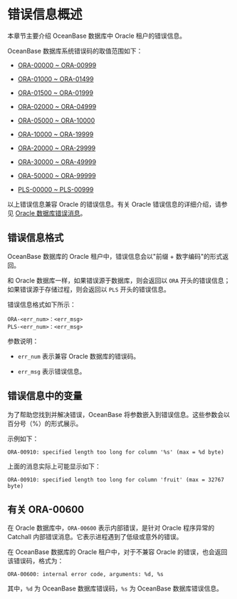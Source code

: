 错误信息概述 
===========================

本章节主要介绍 OceanBase 数据库中 Oracle 租户的错误信息。

OceanBase 数据库系统错误码的取值范围如下：

* [ORA-00000 \~ ORA-00999](t2066237.md#topic-2066237)

  

* [ORA-01000 \~ ORA-01499](t2066377.md#topic-2066377)

  

* [ORA-01500 \~ ORA-01999](t2066422.md#topic-2066422)

  

* [ORA-02000 \~ ORA-04999](t2066633.md#topic-2066633)

  

* [ORA-05000 \~ ORA-10000](t2066702.md#topic-2066702)

  

* [ORA-10000 \~ ORA-19999](t2066711.md#topic-2066711)

  

* [ORA-20000 \~ ORA-29999](t2066755.md#topic-2066755)

  

* [ORA-30000 \~ ORA-49999](t2066799.md#topic-2066799)

  

* [ORA-50000 \~ ORA-99999](t2066878.md#topic-2066878)

  

* [PLS-00000 \~ PLS-00999](t2115008.md#topic-2115008)

  




以上错误信息兼容 Oracle 的错误信息。有关 Oracle 错误信息的详细介绍，请参见 [Oracle 数据库错误消息](https://docs.oracle.com/en/database/oracle/oracle-database/21/errmg/)。

错误信息格式 
---------------------------

OceanBase 数据库的 Oracle 租户中，错误信息会以"前缀 + 数字编码"的形式返回。

和 Oracle 数据库一样，如果错误源于数据库，则会返回以 `ORA` 开头的错误信息；如果错误源于存储过程，则会返回以 `PLS` 开头的错误信息。

错误信息格式如下所示：

```unknow
ORA-<err_num>：<err_msg>
PLS-<err_num>：<err_msg>
```



参数说明：

* `err_num` 表示兼容 Oracle 数据库的错误码。

  

* `err_msg` 表示错误信息。

  




错误信息中的变量 
-----------------------------

为了帮助您找到并解决错误，OceanBase 将参数嵌入到错误信息。这些参数会以百分号（%）的形式展示。

示例如下：

```unknow
ORA-00910: specified length too long for column '%s' (max = %d byte)
```



上面的消息实际上可能显示如下：

```unknow
ORA-00910: specified length too long for column 'fruit' (max = 32767 byte)
```



有关 ORA-00600 
---------------------------------

在 Oracle 数据库中，`ORA-00600` 表示内部错误，是针对 Oracle 程序异常的 Catchall 内部错误消息。它表示进程遇到了低级或意外的错误。

在 OceanBase 数据库的 Oracle 租户中，对于不兼容 Oracle 的错误，也会返回该错误码，格式为：

```unknow
ORA-00600: internal error code, arguments: %d, %s
```



其中，`%d` 为 OceanBase 数据库错误码，`%s` 为 OceanBase 数据库错误信息。
